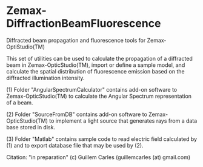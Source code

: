 # Zemax-DiffractionBeamFluorescence

Diffracted beam propagation and fluorescence tools for Zemax-OptiStudio(TM)

This set of utilities can be used to calculate the propagation of a diffracted beam in Zemax-OpticStudio(TM), import or define a sample model, and calculate the spatial distribution of fluorescence emission based on the diffracted illumination intensity.

 (1) Folder "AngularSpectrumCalculator" contains add-on software to Zemax-OpticStudio(TM) to calculate the Angular Spectrum representation of a beam.

 (2) Folder "SourceFromDB" contains add-on software to Zemax-OpticStudio(TM) to implement a light source that generates rays from a data base stored in disk.

 (3) Folder "Matlab" contains sample code to read electric field calculated by (1) and to export database file that may be used by (2).

Citation: "in preparation"
(c) Guillem Carles (guillemcarles (at) gmail.com)
